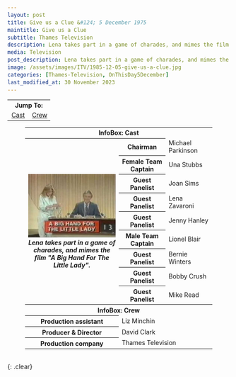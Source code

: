 ```yaml
---
layout: post
title: Give us a Clue &#124; 5 December 1975
maintitle: Give us a Clue
subtitle: Thames Television
description: Lena takes part in a game of charades, and mimes the film &quot;A Big Hand For The Little Lady&quot;.
media: Television
post_description: Lena takes part in a game of charades, and mimes the film &quot;A Big Hand For The Little Lady&quot;.
image: /assets/images/ITV/1985-12-05-give-us-a-clue.jpg
categories: [Thames-Television, OnThisDay5December]
last_modified_at: 30 November 2023
---
```


<table>
<tr align="center">
<th colspan="2">Jump To:</th>
</tr>
<tr align="center">
<td style="width:50%;"><a href="#cast">Cast</a></td>
<td style="width:50%;"><a href="#crew">Crew</a></td>
</tr>
</table>

<figure class="fig3">
<table>
<tr id="cast"><th colspan="3">InfoBox: Cast</th></tr>
<tr>
<th rowspan="10" class="top" style="width:50%;"><img src="/assets/images/ITV/1985-12-05-give-us-a-clue.jpg" class="full-width" /><br /><cite>Lena takes part in a game of charades, and mimes the film &quot;A Big Hand For The Little Lady&quot;.</cite></th>
</tr>
<tr><th style="width:25%;">Chairman</th><td>Michael Parkinson</td></tr>
<tr><th>Female Team Captain</th><td>Una Stubbs</td></tr>
<tr><th>Guest Panelist</th><td>Joan Sims</td></tr>
<tr><th>Guest Panelist</th><td>Lena Zavaroni</td></tr>
<tr><th>Guest Panelist</th><td>Jenny Hanley</td></tr>
<tr><th>Male Team Captain</th><td>Lionel Blair</td></tr>
<tr><th>Guest Panelist</th><td>Bernie Winters</td></tr>
<tr><th>Guest Panelist</th><td>Bobby Crush</td></tr>
<tr><th>Guest Panelist</th><td>Mike Read</td></tr>
<tr id="crew" class="split"><th colspan="3">InfoBox: Crew</th></tr>
<tr><th style="width:50%;">Production assistant</th><td colspan="2" style="width:50%;">Liz Minchin</td></tr>
<tr><th>Producer & Director</th><td colspan="2">David Clark</td></tr>
<tr><th>Production company</th><td colspan="2">Thames Television</td></tr>
</table>
</figure>

<br />{: .clear}

<style>
#crew {scroll-margin-top: -3px;}
</style>

